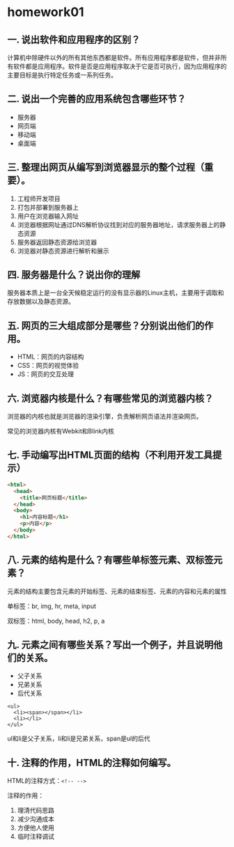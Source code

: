 # homework01

## 一. 说出软件和应用程序的区别？

计算机中除硬件以外的所有其他东西都是软件。所有应用程序都是软件，但并非所有软件都是应用程序。软件是否是应用程序取决于它是否可执行，因为应用程序的主要目标是执行特定任务或一系列任务。

## 二. 说出一个完善的应用系统包含哪些环节？

- 服务器
- 网页端
- 移动端
- 桌面端

## 三. 整理出网页从编写到浏览器显示的整个过程（重要）。

1. 工程师开发项目
2. 打包并部署到服务器上
3. 用户在浏览器输入网址
4. 浏览器根据网址通过DNS解析协议找到对应的服务器地址，请求服务器上的静态资源
5. 服务器返回静态资源给浏览器
6. 浏览器对静态资源进行解析和展示

## 四. 服务器是什么？说出你的理解

服务器本质上是一台全天候稳定运行的没有显示器的Linux主机，主要用于调取和存放数据以及静态资源。

## 五. 网页的三大组成部分是哪些？分别说出他们的作用。

- HTML：网页的内容结构
- CSS：网页的视觉体验
- JS：网页的交互处理

## 六. 浏览器内核是什么？有哪些常见的浏览器内核？

浏览器的内核也就是浏览器的渲染引擎，负责解析网页语法并渲染网页。

常见的浏览器内核有Webkit和Blink内核

## 七. 手动编写出HTML页面的结构（不利用开发工具提示）

```html
<html>
  <head>
  	<title>网页标题</title>
  </head>
  <body>
  	<h1>内容标题</h1>
  	<p>内容</p>
  </body>
</html>
```

## 八. 元素的结构是什么？有哪些单标签元素、双标签元素？

元素的结构主要包含元素的开始标签、元素的结束标签、元素的内容和元素的属性

单标签：br, img, hr, meta, input

双标签：html, body, head, h2, p, a

## 九. 元素之间有哪些关系？写出一个例子，并且说明他们的关系。

- 父子关系
- 兄弟关系
- 后代关系

```
<ul>
  <li><span></span></li>
  <li></li>
</ul>
```

ul和li是父子关系，li和li是兄弟关系，span是ul的后代

## 十. 注释的作用，HTML的注释如何编写。

HTML的注释方式：`<!-- -->`

注释的作用：

1. 理清代码思路
2. 减少沟通成本
3. 方便他人使用
4. 临时注释调试




